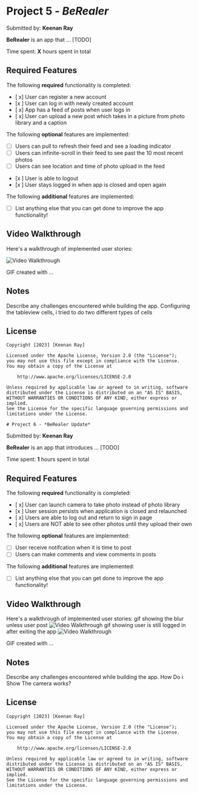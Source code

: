 # Project 5 - *BeRealer*

Submitted by: **Keenan Ray**

**BeRealer** is an app that ... [TODO] 

Time spent: **X** hours spent in total

## Required Features

The following **required** functionality is completed:

- [ x] User can register a new account
- [x ] User can log in with newly created account
- [ x] App has a feed of posts when user logs in
- [ x] User can upload a new post which takes in a picture from photo library and a caption    
 
The following **optional** features are implemented:

- [ ] Users can pull to refresh their feed and see a loading indicator
- [ ] Users can infinite-scroll in their feed to see past the 10 most recent photos
- [ ] Users can see location and time of photo upload in the feed    
- [x ] User is able to logout
- [x ] User stays logged in when app is closed and open again    


The following **additional** features are implemented:

- [ ] List anything else that you can get done to improve the app functionality!

## Video Walkthrough

Here's a walkthrough of implemented user stories:

<img src='https://github.com/KayoCodes/codepathunit5project/blob/main/official.gif' title='Video Walkthrough' width='' alt='Video Walkthrough' />

<!-- Replace this with whatever GIF tool you used! -->
GIF created with ...  
<!-- Recommended tools:
[Kap](https://getkap.co/) for macOS
[ScreenToGif](https://www.screentogif.com/) for Windows
[peek](https://github.com/phw/peek) for Linux. -->

## Notes

Describe any challenges encountered while building the app.
Configuring the tableview cells, i tried to do two different types of cells

## License

    Copyright [2023] [Keenan Ray]

    Licensed under the Apache License, Version 2.0 (the "License");
    you may not use this file except in compliance with the License.
    You may obtain a copy of the License at

        http://www.apache.org/licenses/LICENSE-2.0

    Unless required by applicable law or agreed to in writing, software
    distributed under the License is distributed on an "AS IS" BASIS,
    WITHOUT WARRANTIES OR CONDITIONS OF ANY KIND, either express or implied.
    See the License for the specific language governing permissions and
    limitations under the License.
    
    # Project 6 - *BeRealer Update*

Submitted by: **Keenan Ray**

**BeRealer** is an app that introduces ... [TODO] 

Time spent: **1** hours spent in total

## Required Features

The following **required** functionality is completed:

- [ x] User can launch camera to take photo instead of photo library
- [x ] User session persists when application is closed and relaunched
- [ x] Users are able to log out and return to sign in page
- [ x] Users are NOT able to see other photos until they upload their own    
 
The following **optional** features are implemented:

- [ ] User receive notifcation when it is time to post
- [ ] Users can make comments and view comments in posts    

The following **additional** features are implemented:

- [ ] List anything else that you can get done to improve the app functionality!

## Video Walkthrough

Here's a walkthrough of implemented user stories:
gif showing the blur unless user post
<img src='https://github.com/KayoCodes/codepathunit5project/blob/main/Officialgif.gif' title='Video Walkthrough' width='' alt='Video Walkthrough' />
gif showing user is still logged in after exiting the app
<img src='https://github.com/KayoCodes/codepathunit5project/blob/main/Officialgif2.gif' title='Video Walkthrough' width='' alt='Video Walkthrough' />


<!-- Replace this with whatever GIF tool you used! -->
GIF created with ...  
<!-- Recommended tools:
[Kap](https://getkap.co/) for macOS
[ScreenToGif](https://www.screentogif.com/) for Windows
[peek](https://github.com/phw/peek) for Linux. -->

## Notes

Describe any challenges encountered while building the app. How Do i Show The  camera works?

## License

    Copyright [2023] [Keenan Ray]

    Licensed under the Apache License, Version 2.0 (the "License");
    you may not use this file except in compliance with the License.
    You may obtain a copy of the License at

        http://www.apache.org/licenses/LICENSE-2.0

    Unless required by applicable law or agreed to in writing, software
    distributed under the License is distributed on an "AS IS" BASIS,
    WITHOUT WARRANTIES OR CONDITIONS OF ANY KIND, either express or implied.
    See the License for the specific language governing permissions and
    limitations under the License.
